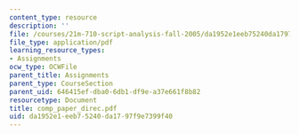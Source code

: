 ```yaml
---
content_type: resource
description: ''
file: /courses/21m-710-script-analysis-fall-2005/da1952e1eeb75240da1797f9e7399f40_comp_paper_direc.pdf
file_type: application/pdf
learning_resource_types:
- Assignments
ocw_type: OCWFile
parent_title: Assignments
parent_type: CourseSection
parent_uid: 646415ef-dba0-6db1-df9e-a37e661f8b82
resourcetype: Document
title: comp_paper_direc.pdf
uid: da1952e1-eeb7-5240-da17-97f9e7399f40
---
```

